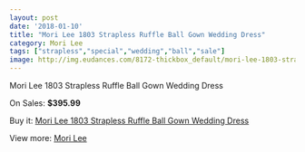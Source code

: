 ```yaml
---
layout: post
date: '2018-01-10'
title: "Mori Lee 1803 Strapless Ruffle Ball Gown Wedding Dress"
category: Mori Lee
tags: ["strapless","special","wedding","ball","sale"]
image: http://img.eudances.com/8172-thickbox_default/mori-lee-1803-strapless-ruffle-ball-gown-wedding-dress.jpg
---
```

Mori Lee 1803 Strapless Ruffle Ball Gown Wedding Dress

On Sales: **$395.99**
<a href="https://www.eudances.com/en/mori-lee/2831-mori-lee-1803-strapless-ruffle-ball-gown-wedding-dress.html"><amp-img layout="responsive" width="600" height="600" src="//img.eudances.com/8172-thickbox_default/mori-lee-1803-strapless-ruffle-ball-gown-wedding-dress.jpg" alt="Mori Lee 1803 Strapless Ruffle Ball Gown Wedding Dress 0" /></a>
<a href="https://www.eudances.com/en/mori-lee/2831-mori-lee-1803-strapless-ruffle-ball-gown-wedding-dress.html"><amp-img layout="responsive" width="600" height="600" src="//img.eudances.com/8175-thickbox_default/mori-lee-1803-strapless-ruffle-ball-gown-wedding-dress.jpg" alt="Mori Lee 1803 Strapless Ruffle Ball Gown Wedding Dress 1" /></a>
<a href="https://www.eudances.com/en/mori-lee/2831-mori-lee-1803-strapless-ruffle-ball-gown-wedding-dress.html"><amp-img layout="responsive" width="600" height="600" src="//img.eudances.com/8174-thickbox_default/mori-lee-1803-strapless-ruffle-ball-gown-wedding-dress.jpg" alt="Mori Lee 1803 Strapless Ruffle Ball Gown Wedding Dress 2" /></a>
<a href="https://www.eudances.com/en/mori-lee/2831-mori-lee-1803-strapless-ruffle-ball-gown-wedding-dress.html"><amp-img layout="responsive" width="600" height="600" src="//img.eudances.com/8173-thickbox_default/mori-lee-1803-strapless-ruffle-ball-gown-wedding-dress.jpg" alt="Mori Lee 1803 Strapless Ruffle Ball Gown Wedding Dress 3" /></a>

Buy it: [Mori Lee 1803 Strapless Ruffle Ball Gown Wedding Dress](https://www.eudances.com/en/mori-lee/2831-mori-lee-1803-strapless-ruffle-ball-gown-wedding-dress.html "Mori Lee 1803 Strapless Ruffle Ball Gown Wedding Dress")

View more: [Mori Lee](https://www.eudances.com/en/9-mori-lee "Mori Lee")